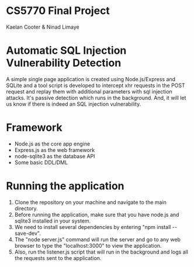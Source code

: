 # CS5770 Final Project
Kaelan Cooter & Ninad Limaye

# Automatic SQL Injection Vulnerability Detection 

A simple single page application is created using Node.js/Express and SQLite and a tool script is developed to intercept xhr requests in the POST request and replay them with additional parameters with sql injection attacks. It's passive detection which runs in the background. And, it will let us know if there is indeed an SQL injection vulnerability.

# Framework

 * Node.js as the core app engine
 * Express.js as the web framework
 * node-sqlite3 as the database API
 * Some basic DDL/DML

# Running the application

 1. Clone the repository on your machine and navigate to the main directory.
 2. Before running the application, make sure that you have node.js and sqlite3 installed in your system.
 3. We need to install several dependencies by entering "npm install --save-dev".
 4. The "node server.js" command will run the server and go to any web browser to type the "localhost:3000" to view the application.
 5. Also, run the listener.js script that will run in the background and logs all the requests sent to the application.


